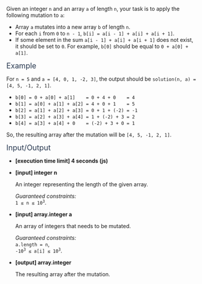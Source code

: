 <p>Given an integer <code>n</code> and an array <code>a</code> of length <code>n</code>, your task is to apply the following mutation to <code>a</code>:</p>
<ul>
<li>Array <code>a</code> mutates into a new array <code>b</code> of length <code>n</code>.</li>
<li>For each <code>i</code> from <code>0</code> to <code>n - 1</code>, <code>b[i] = a[i - 1] + a[i] + a[i + 1]</code>.</li>
<li>If some element in the sum <code>a[i - 1] + a[i] + a[i + 1]</code> does not exist, it should be set to <code>0</code>. For example, <code>b[0]</code> should be equal to <code>0 + a[0] + a[1]</code>.</li>
</ul>
<p><span class="markdown--header" style="color:#2b3b52;font-size:1.4em">Example</span></p>
<p>For <code>n = 5</code> and <code>a = [4, 0, 1, -2, 3]</code>, the output should be <code>solution(n, a) = [4, 5, -1, 2, 1]</code>.</p>
<ul>
<li><code>b[0] = 0 + a[0] + a[1]    = 0 + 4 + 0    = 4</code></li>
<li><code>b[1] = a[0] + a[1] + a[2] = 4 + 0 + 1    = 5</code></li>
<li><code>b[2] = a[1] + a[2] + a[3] = 0 + 1 + (-2) = -1</code></li>
<li><code>b[3] = a[2] + a[3] + a[4] = 1 + (-2) + 3 = 2</code></li>
<li><code>b[4] = a[3] + a[4] + 0    = (-2) + 3 + 0 = 1</code></li>
</ul>
<p>So, the resulting array after the mutation will be <code>[4, 5, -1, 2, 1]</code>.</p>
<p><span class="markdown--header" style="color:#2b3b52;font-size:1.4em">Input/Output</span></p>
<ul>
<li>
<p><strong>[execution time limit] 4 seconds (js)</strong></p>
</li>
<li>
<p><strong>[input] integer n</strong></p>
<p>An integer representing the length of the given array.</p>
<p><em>Guaranteed constraints:</em><br>
<code>1 ≤ n ≤ 10<sup>3</sup></code>.</p>
</li>
<li>
<p><strong>[input] array.integer a</strong></p>
<p>An array of integers that needs to be mutated.</p>
<p><em>Guaranteed constraints:</em><br>
<code>a.length = n</code>,<br>
<code>-10<sup>3</sup> ≤ a[i] ≤ 10<sup>3</sup></code>.</p>
</li>
<li>
<p><strong>[output] array.integer</strong></p>
<p>The resulting array after the mutation.</p>
</li>
</ul>
